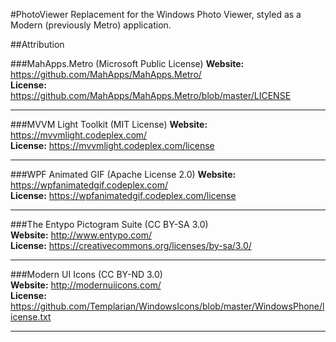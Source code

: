 #PhotoViewer
Replacement for the Windows Photo Viewer, styled as a Modern (previously Metro) application.


##Attribution

###MahApps.Metro (Microsoft Public License)
**Website:** https://github.com/MahApps/MahApps.Metro/  
**License:** https://github.com/MahApps/MahApps.Metro/blob/master/LICENSE  
  
  ---
  
###MVVM Light Toolkit (MIT License)
**Website:** https://mvvmlight.codeplex.com/  
**License:** https://mvvmlight.codeplex.com/license  
  
  ---
  
###WPF Animated GIF (Apache License 2.0)
**Website:** https://wpfanimatedgif.codeplex.com/  
**License:** https://wpfanimatedgif.codeplex.com/license  
  
  ---
  
###The Entypo Pictogram Suite (CC BY-SA 3.0)  
**Website:** http://www.entypo.com/  
**License:** https://creativecommons.org/licenses/by-sa/3.0/  
  
  ---
  
###Modern UI Icons (CC BY-ND 3.0)  
**Website:** http://modernuiicons.com/  
**License:** https://github.com/Templarian/WindowsIcons/blob/master/WindowsPhone/license.txt  
  
  ---
  
